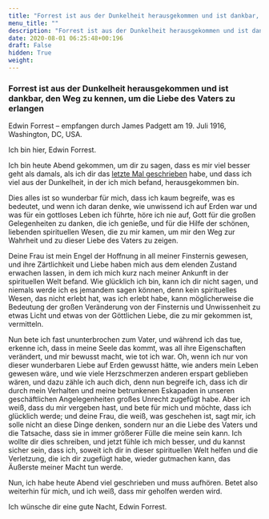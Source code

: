 ```yaml
---
title: "Forrest ist aus der Dunkelheit herausgekommen und ist dankbar, den Weg zu kennen, um die Liebe des Vaters zu erlangen"
menu_title: ""
description: "Forrest ist aus der Dunkelheit herausgekommen und ist dankbar, den Weg zu kennen, um die Liebe des Vaters zu erlangen"
date: 2020-08-01 06:25:48+00:196
draft: False
hidden: True
weight:
---
```

### Forrest ist aus der Dunkelheit herausgekommen und ist dankbar, den Weg zu kennen, um die Liebe des Vaters zu erlangen

Edwin Forrest – empfangen durch James Padgett am 19. Juli 1916, Washington, DC, USA.

Ich bin hier, Edwin Forrest.

Ich bin heute Abend gekommen, um dir zu sagen, dass es mir viel besser geht als damals, als ich dir das [letzte Mal geschrieben](/padgett-botschaften/padgett-botschaften-in-reihenfolge-des-datums/padgett-botschaften-1916/forrest-ein-anwaltsbruder-sucht-hilfe-da-er-hoerte-dass-anderen-geholfen-wurde-jep-edwin-forrest-27-juni-1916/) habe, und dass ich viel aus der Dunkelheit, in der ich mich befand, herausgekommen bin.

Dies alles ist so wunderbar für mich, dass ich kaum begreife, was es bedeutet, und wenn ich daran denke, wie unwissend ich auf Erden war und was für ein gottloses Leben ich führte, höre ich nie auf, Gott für die großen Gelegenheiten zu danken, die ich genieße, und für die Hilfe der schönen, liebenden spirituellen Wesen, die zu mir kamen, um mir den Weg zur Wahrheit und zu dieser Liebe des Vaters zu zeigen.

Deine Frau ist mein Engel der Hoffnung in all meiner Finsternis gewesen, und ihre Zärtlichkeit und Liebe haben mich aus dem elenden Zustand erwachen lassen, in dem ich mich kurz nach meiner Ankunft in der spirituellen Welt befand. Wie glücklich ich bin, kann ich dir nicht sagen, und niemals werde ich es jemandem sagen können, denn kein spirituelles Wesen, das nicht erlebt hat, was ich erlebt habe, kann möglicherweise die Bedeutung der großen Veränderung von der Finsternis und Unwissenheit zu etwas Licht und etwas von der Göttlichen Liebe, die zu mir gekommen ist, vermitteln.

Nun bete ich fast ununterbrochen zum Vater, und während ich das tue, erkenne ich, dass in meine Seele das kommt, was all ihre Eigenschaften verändert, und mir bewusst macht, wie tot ich war. Oh, wenn ich nur von dieser wunderbaren Liebe auf Erden gewusst hätte, wie anders mein Leben gewesen wäre, und wie viele Herzschmerzen anderen erspart geblieben wären, und dazu zähle ich auch dich, denn nun begreife ich, dass ich dir durch mein Verhalten und meine betrunkenen Eskapaden in unseren geschäftlichen Angelegenheiten großes Unrecht zugefügt habe. Aber ich weiß, dass du mir vergeben hast, und bete für mich und möchte, dass ich glücklich werde; und deine Frau, die weiß, was geschehen ist, sagt mir, ich solle nicht an diese Dinge denken, sondern nur an die Liebe des Vaters und die Tatsache, dass sie in immer größerer Fülle die meine sein kann. Ich wollte dir dies schreiben, und jetzt fühle ich mich besser, und du kannst sicher sein, dass ich, soweit ich dir in dieser spirituellen Welt helfen und die Verletzung, die ich dir zugefügt habe, wieder gutmachen kann, das Äußerste meiner Macht tun werde.

Nun, ich habe heute Abend viel geschrieben und muss aufhören. Betet also weiterhin für mich, und ich weiß, dass mir geholfen werden wird.

Ich wünsche dir eine gute Nacht, Edwin Forrest.

